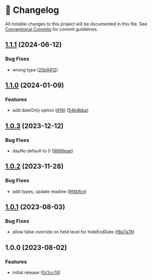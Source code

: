<!-- markdownlint-disable --><!-- textlint-disable -->

# 📓 Changelog

All notable changes to this project will be documented in this file. See
[Conventional Commits](https://conventionalcommits.org) for commit guidelines.

## [1.1.1](https://github.com/thebiggianthead/sanity-plugin-recurring-dates/compare/v1.1.0...v1.1.1) (2024-06-12)

### Bug Fixes

- wrong type ([25b9412](https://github.com/thebiggianthead/sanity-plugin-recurring-dates/commit/25b9412fe4a4d872d549ad6af48227c637142ae1))

## [1.1.0](https://github.com/thebiggianthead/sanity-plugin-recurring-dates/compare/v1.0.3...v1.1.0) (2024-01-09)

### Features

- add dateOnly option ([#16](https://github.com/thebiggianthead/sanity-plugin-recurring-dates/issues/16)) ([54b4bba](https://github.com/thebiggianthead/sanity-plugin-recurring-dates/commit/54b4bbaa963dab8cb6b96eb08f9ec920fecffff1))

## [1.0.3](https://github.com/thebiggianthead/sanity-plugin-recurring-dates/compare/v1.0.2...v1.0.3) (2023-12-12)

### Bug Fixes

- dayNo default to 0 ([9899eae](https://github.com/thebiggianthead/sanity-plugin-recurring-dates/commit/9899eae2062aefc69aa1aeedb8be66440f50a7ed))

## [1.0.2](https://github.com/thebiggianthead/sanity-plugin-recurring-dates/compare/v1.0.1...v1.0.2) (2023-11-28)

### Bug Fixes

- add types, update readme ([9f4bfce](https://github.com/thebiggianthead/sanity-plugin-recurring-dates/commit/9f4bfce84c1218cd4daf7d0e38f8af64353ff557))

## [1.0.1](https://github.com/thebiggianthead/sanity-plugin-recurring-dates/compare/v1.0.0...v1.0.1) (2023-08-03)

### Bug Fixes

- allow false override on field level for hideEndDate ([f8a7a78](https://github.com/thebiggianthead/sanity-plugin-recurring-dates/commit/f8a7a78a4ac16fd5d25a7f0e737ab7e8a9e11608))

## 1.0.0 (2023-08-02)

### Features

- initial release ([0c1cc74](https://github.com/thebiggianthead/sanity-plugin-recurring-dates/commit/0c1cc741aa5ef03ccf9b6438d1b3b8545acb9abf))
